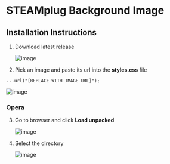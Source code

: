 # STEAMplug Background Image

## Installation Instructions

1. Download latest release

   ![image](https://github.com/seika5/steamplugbg/assets/69983436/1cd0d9f7-fd95-4be6-a323-be4b4efc4e6a)

2. Pick an image and paste its url into the **styles.css** file
```
...url("[REPLACE WITH IMAGE URL]");
```

   ![image](https://github.com/seika5/steamplugbg/assets/69983436/a2795ff8-0a27-4c44-9ccc-8380e420ca3c)

### Opera

3. Go to browser and click **Load unpacked**
   
   ![image](https://github.com/seika5/steamplugbg/assets/69983436/17b300ef-edf8-43ff-b541-6cd3ecdbbdf1)

4. Select the directory

   ![image](https://github.com/seika5/steamplugbg/assets/69983436/e44c8813-8db4-4b9e-be18-b578c6664b3c)
